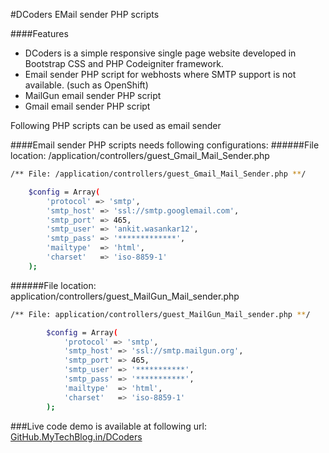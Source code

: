#DCoders EMail sender PHP scripts

####Features
* DCoders is a simple responsive single page website developed in Bootstrap CSS and PHP Codeigniter framework.
* Email sender PHP script for webhosts where SMTP support is not available. (such as OpenShift)
* MailGun email sender PHP script
* Gmail email sender PHP script

Following PHP scripts can be used as email sender

####Email sender PHP scripts needs following configurations:
######File location: /application/controllers/guest_Gmail_Mail_Sender.php

```sh
/** File: /application/controllers/guest_Gmail_Mail_Sender.php **/

	$config = Array(
		'protocol' => 'smtp',
		'smtp_host' => 'ssl://smtp.googlemail.com',
		'smtp_port' => 465,
		'smtp_user' => 'ankit.wasankar12',
		'smtp_pass' => '*************',
		'mailtype'  => 'html', 
		'charset'   => 'iso-8859-1'
	);
```

######File location: application/controllers/guest_MailGun_Mail_sender.php

```sh
/** File: application/controllers/guest_MailGun_Mail_sender.php **/

		$config = Array(
			'protocol' => 'smtp',
			'smtp_host' => 'ssl://smtp.mailgun.org',
			'smtp_port' => 465,
			'smtp_user' => '***********',
			'smtp_pass' => '***********',
			'mailtype'  => 'html', 
			'charset'   => 'iso-8859-1'
		);
```

###Live code demo is available at following url:
<a href="http://github.mytechblog.in/DCoders/index.php"> GitHub.MyTechBlog.in/DCoders </a>
